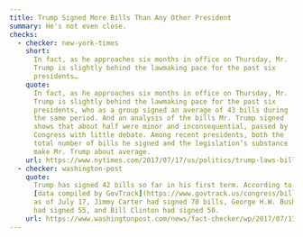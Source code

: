 ```yaml
---
title: Trump Signed More Bills Than Any Other President
summary: He's not even close.
checks:
  - checker: new-york-times
    short:
      In fact, as he approaches six months in office on Thursday, Mr.
      Trump is slightly behind the lawmaking pace for the past six
      presidents…
    quote:
      In fact, as he approaches six months in office on Thursday, Mr.
      Trump is slightly behind the lawmaking pace for the past six
      presidents, who as a group signed an average of 43 bills during
      the same period. And an analysis of the bills Mr. Trump signed
      shows that about half were minor and inconsequential, passed by
      Congress with little debate. Among recent presidents, both the
      total number of bills he signed and the legislation’s substance
      make Mr. Trump about average.
    url: https://www.nytimes.com/2017/07/17/us/politics/trump-laws-bills.html
  - checker: washington-post
    quote:
      Trump has signed 42 bills so far in his first term. According to
      [data compiled by GovTrack](https://www.govtrack.us/congress/bills/statistics),
      as of July 17, Jimmy Carter had signed 70 bills, George H.W. Bush
      had signed 55, and Bill Clinton had signed 50.
    url: https://www.washingtonpost.com/news/fact-checker/wp/2017/07/17/no-president-trump-youve-havent-signed-more-bills-than-any-president/
---
```

